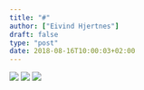```yaml
---
title: "#"
author: ["Eivind Hjertnes"]
draft: false
type: "post"
date: 2018-08-16T10:00:03+02:00
---
```


![](https://hjertnes.blog/DSCF4853.jpg)
![](https://hjertnes.blog/DSCF4636.jpg)
![](https://hjertnes.blog/DSCF4681.jpg)
